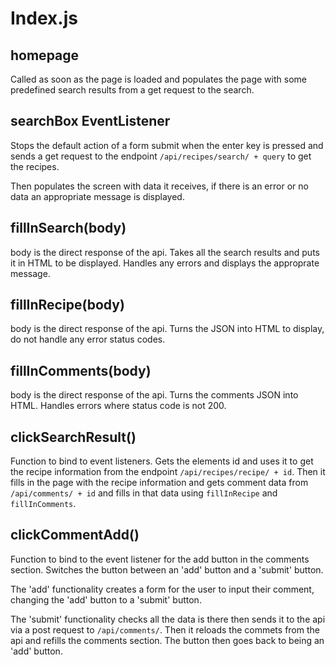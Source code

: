 # Index.js

## homepage
Called as soon as the page is loaded and populates the page with some predefined search results from a get request to the search.

## searchBox EventListener
Stops the default action of a form submit when the enter key is pressed and sends a get request to the endpoint `/api/recipes/search/ + query` to get the recipes.

Then populates the screen with data it receives, if there is an error or no data an appropriate message is displayed.

## fillInSearch(body)
body is the direct response of the api. Takes all the search results and puts it in HTML to be displayed. Handles any errors and displays the approprate message.

## fillInRecipe(body)
body is the direct response of the api. Turns the JSON into HTML to display, do not handle any error status codes.

## fillInComments(body)
body is the direct response of the api. Turns the comments JSON into HTML. Handles errors where status code is not 200.

## clickSearchResult()
Function to bind to event listeners. Gets the elements id and uses it to get the recipe information from the endpoint `/api/recipes/recipe/ + id`. Then it fills in the page with the recipe information and gets comment data from `/api/comments/ + id` and fills in that data using `fillInRecipe` and `fillInComments`.

## clickCommentAdd()
Function to bind to the event listener for the add button in the comments section. Switches the button between an 'add' button and a 'submit' button.

The 'add' functionality creates a form for the user to input their comment, changing the 'add' button to a 'submit' button.

The 'submit' functionality checks all the data is there then sends it to the api via a post request to `/api/comments/`. Then it reloads the commets from the api and refills the comments section. The button then goes back to being an 'add' button.